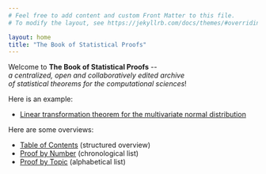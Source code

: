 ```yaml
---
# Feel free to add content and custom Front Matter to this file.
# To modify the layout, see https://jekyllrb.com/docs/themes/#overriding-theme-defaults

layout: home
title: "The Book of Statistical Proofs"
---
```



Welcome to **The Book of Statistical Proofs** -- <br>
*a centralized, open and collaboratively edited archive <br>
of statistical theorems for the computational sciences*!

Here is an example:

- [Linear transformation theorem for the multivariate normal distribution](Proofs/mvn-ltt.md)

Here are some overviews:

- [Table of Contents](Indexes/Table_of_Contents.md) (structured overview)
- [Proof by Number](Indexes/Proof_by_Number.md) (chronological list)
- [Proof by Topic](Indexes/Proof_by_Topic.md) (alphabetical list)